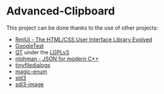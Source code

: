 # Advanced-Clipboard

This project can be done thanks to the use of other projects:
  - [RmlUi - The HTML/CSS User Interface Library Evolved](https://github.com/mikke89/RmlUi)
  - [GoogleTest](https://github.com/google/googletest)
  - [QT](https://www.qt.io/) under the [LGPLv3](https://www.gnu.org/licenses/lgpl-3.0.html)
  - [nlohman - JSON for modern C++](https://github.com/nlohmann/json?tab=MIT-1-ov-file)
  - [tinyfiledialogs](https://sourceforge.net/projects/tinyfiledialogs/)
  - [magic-enum](https://github.com/Neargye/magic_enum)
  - [sld3](https://www.libsdl.org/index.php)
  - [sdl3-image](https://github.com/libsdl-org/SDL_image)
